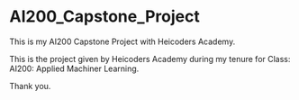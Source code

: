 # AI200_Capstone_Project
This is my AI200 Capstone Project with Heicoders Academy.

This is the project given by Heicoders Academy during my tenure for Class: AI200: Applied Machiner Learning.

Thank you.
